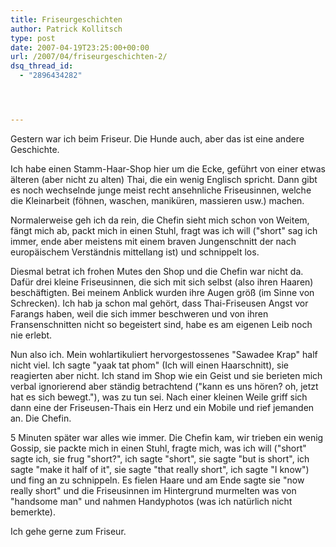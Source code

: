 ```yaml
---
title: Friseurgeschichten
author: Patrick Kollitsch
type: post
date: 2007-04-19T23:25:00+00:00
url: /2007/04/friseurgeschichten-2/
dsq_thread_id:
  - "2896434282"




---
```

Gestern war ich beim Friseur. Die Hunde auch, aber das ist eine andere Geschichte. 

Ich habe einen Stamm-Haar-Shop hier um die Ecke, geführt von einer etwas älteren (aber nicht zu alten) Thai, die ein wenig Englisch spricht. Dann gibt es noch wechselnde junge meist recht ansehnliche Friseusinnen, welche die Kleinarbeit (föhnen, waschen, maniküren, massieren usw.) machen. 

Normalerweise geh ich da rein, die Chefin sieht mich schon von Weitem, fängt mich ab, packt mich in einen Stuhl, fragt was ich will ("short" sag ich immer, ende aber meistens mit einem braven Jungenschnitt der nach europäischem Verständnis mittellang ist) und schnippelt los. 

Diesmal betrat ich frohen Mutes den Shop und die Chefin war nicht da. Dafür drei kleine Friseusinnen, die sich mit sich selbst (also ihren Haaren) beschäftigten. Bei meinem Anblick wurden ihre Augen größ (im Sinne von Schrecken). Ich hab ja schon mal gehört, dass Thai-Friseusen Angst vor Farangs haben, weil die sich immer beschweren und von ihren Fransenschnitten nicht so begeistert sind, habe es am eigenen Leib noch nie erlebt. 

Nun also ich. Mein wohlartikuliert hervorgestossenes "Sawadee Krap" half nicht viel. Ich sagte "yaak tat phom" (Ich will einen Haarschnitt), sie reagierten aber nicht. Ich stand im Shop wie ein Geist und sie berieten mich verbal ignorierend aber ständig betrachtend ("kann es uns hören? oh, jetzt hat es sich bewegt."), was zu tun sei. Nach einer kleinen Weile griff sich dann eine der Friseusen-Thais ein Herz und ein Mobile und rief jemanden an. Die Chefin. 

5 Minuten später war alles wie immer. Die Chefin kam, wir trieben ein wenig Gossip, sie packte mich in einen Stuhl, fragte mich, was ich will ("short" sagte ich, sie frug "short?", ich sagte "short", sie sagte "but is short", ich sagte "make it half of it", sie sagte "that really short", ich sagte "I know") und fing an zu schnippeln. Es fielen Haare und am Ende sagte sie "now really short" und die Friseusinnen im Hintergrund murmelten was von "handsome man" und nahmen Handyphotos (was ich natürlich nicht bemerkte).

Ich gehe gerne zum Friseur.
